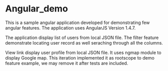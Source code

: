 # Angular_demo
This is a sample angular application developed for demonstrating few angular features. The application uses AngularJS Version 1.4.7. 

The application display list of users from local JSON file. The filter feature demonstrate locating user record as well seraching through all the columns.

View link display user profile from local JSON file. It uses ngmap module to display Google map. This iteration implemented it as rootscope to demo feature example, we may remove it after tests are included.
